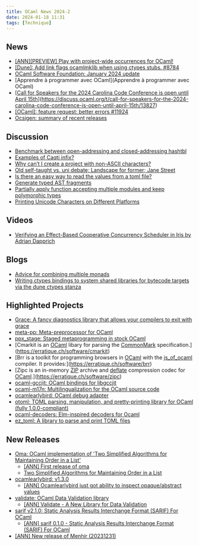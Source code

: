 ```yaml
---
title: OCaml News 2024-2
date: 2024-01-18 11:31
tags: [Technique]
---
```


## News
- [[ANN][PREVIEW] Play with project-wide occurrences for OCaml!](https://discuss.ocaml.org/t/ann-preview-play-with-project-wide-occurrences-for-ocaml/13814)
- [[Dune]: Add link flags ocamlmklib when using ctypes stubs. #8784](https://github.com/ocaml/dune/pull/8784)
- [OCaml Software Foundation: January 2024 update](https://discuss.ocaml.org/t/ocaml-software-foundation-january-2024-update/13828)
- [Apprendre à programmer avec OCaml](Apprendre à programmer avec OCaml)
- [[Call for Speakers for the 2024 Carolina Code Conference is open until April 15th](https://discuss.ocaml.org/t/call-for-speakers-for-the-2024-carolina-code-conference-is-open-until-april-15th/13827)](https://discuss.ocaml.org/t/call-for-speakers-for-the-2024-carolina-code-conference-is-open-until-april-15th/13827)
- [[OCaml]: feature request: better errors #11924](https://github.com/ocaml/ocaml/discussions/11924)
- [Ocsigen: summary of recent releases](https://discuss.ocaml.org/t/ocsigen-summary-of-recent-releases/13817)
## Discussion
- [Benchmark between open-addressing and closed-addressing hashtbl](https://discuss.ocaml.org/t/benchmark-between-open-addressing-and-closed-addressing-hashtbl/13882)
- [Examples of Caqti infix?](https://discuss.ocaml.org/t/examples-of-caqti-infix/13878)
- [Why can’t I create a project with non-ASCII characters? ](https://discuss.ocaml.org/t/why-can-t-i-create-a-project-with-non-ascii-characters/13865)
- [Old self-taught vs. uni debate; Landscape for former; Jane Street](https://discuss.ocaml.org/t/old-self-taught-vs-uni-debate-landscape-for-former-jane-street/13851)
- [Is there an easy way to read the values from a toml file?](https://discuss.ocaml.org/t/toml-file-parser/13854)
- [Generate typed AST fragments](https://discuss.ocaml.org/t/generate-typed-ast-fragments/13824)
- [Partially apply function accepting multiple modules and keep polymorphic types](https://discuss.ocaml.org/t/partially-apply-function-accepting-multiple-modules-and-keep-polymorphic-types/13823)
- [Printing Unicode Characters on Different Platforms](https://discuss.ocaml.org/t/printing-unicode-characters-on-different-platforms/13813)
## Videos
- [Verifying an Effect-Based Cooperative Concurrency Scheduler in Iris by Adrian Dapprich](https://watch.ocaml.org/w/iQNqZzA8gVmd4RQaycAwx4)
## Blogs
- [Advice for combining multiple monads](https://discuss.ocaml.org/t/advice-for-combining-multiple-monads/10409)
- [Writing ctypes bindings to system shared libraries for bytecode targets via the dune ctypes stanza](https://discuss.ocaml.org/t/writing-ctypes-bindings-to-system-shared-libraries-for-bytecode-targets-via-the-dune-ctypes-stanza/13844)
## Highlighted Projects
- [Grace: A fancy diagnostics library that allows your compilers to exit with grace](https://github.com/johnyob/grace)
- [meta-pp: Meta-preprocessor for OCaml](https://github.com/thierry-martinez/metapp)
- [ppx_stage: Staged metaprogramming in stock OCaml](https://github.com/stedolan/ppx_stage)
- [Cmarkit is an [OCaml](http://ocaml.org) libary for parsing the [CommonMark](https://spec.commonmark.org/) specification.](https://erratique.ch/software/cmarkit)
- [Brr is a toolkit for programming browsers in [OCaml](http://ocaml.org) with the [js_of_ocaml](http://ocsigen.org/js_of_ocaml/) compiler. It provides:](https://erratique.ch/software/brr)
- [Zipc is an in-memory [ZIP](https://pkware.cachefly.net/webdocs/casestudies/APPNOTE.TXT) archive and [deflate](https://www.rfc-editor.org/rfc/rfc1951) compression codec for [OCaml](http://ocaml.org).](https://erratique.ch/software/zipc)
- [ocaml-gccjit: OCaml bindings for libgccjit](https://github.com/lukstafi/ocaml-gccjit)
- [ocaml-m17n: Multilingualization for the OCaml source code](https://github.com/whitequark/ocaml-m17n)
- [ocamlearlybird: OCaml debug adapter](https://github.com/hackwaly/ocamlearlybird)
- [otoml: TOML parsing, manipulation, and pretty-printing library for OCaml (fully 1.0.0-compliant)](https://github.com/dmbaturin/otoml)
- [ocaml-decoders: Elm-inspired decoders for Ocaml](https://github.com/mattjbray/ocaml-decoders)
- [ez_toml: A library to parse and print TOML files](https://github.com/OCamlPro/ez_toml)
## New Releases
- [Oma: OCaml implementation of 'Two Simplified Algorithms for Maintaining Order in a List'](http://cambium.inria.fr/~fpottier/oma/doc/oma/Oma/index.html)
	- [[ANN] First release of oma](https://discuss.ocaml.org/t/ann-first-release-of-oma/13845)
	- [Two Simplified Algorithms for Maintaining Order in a List](https://erikdemaine.org/papers/DietzSleator_ESA2002/paper.pdf)
- [ocamlearlybird: v1.3.0](https://github.com/hackwaly/ocamlearlybird)
	- [[ANN] Ocamlearlybird just got ability to inspect opaque/abstract values](https://discuss.ocaml.org/t/ann-ocamlearlybird-just-got-ability-to-inspect-opaque-abstract-values/13852)
- [validate: OCaml Data Validation library](https://github.com/Axot017/validate)
	- [[ANN] Validate - A New Library for Data Validation](https://discuss.ocaml.org/t/ann-validate-a-new-library-for-data-validation/13861)
- [sarif v2.1.0: Static Analysis Results Interchange Format (SARIF) For OCaml](https://github.com/gborough/sarif)
	- [[ANN] sarif 0.1.0 - Static Analysis Results Interchange Format (SARIF) For OCaml](https://discuss.ocaml.org/t/ann-sarif-0-1-0-static-analysis-results-interchange-format-sarif-for-ocaml/13821)
- [[ANN] New release of Menhir (20231231)](https://discuss.ocaml.org/t/ann-new-release-of-menhir-20231231/13816)